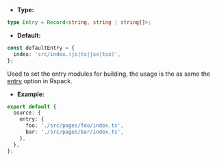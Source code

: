 - **Type:**

```ts
type Entry = Record<string, string | string[]>;
```

- **Default:**

```ts
const defaultEntry = {
  index: 'src/index.(js|ts|jsx|tsx)',
};
```

Used to set the entry modules for building, the usage is the as same the [entry](https://rspack.dev/config/entry) option in Rspack.

- **Example:**

```ts
export default {
  source: {
    entry: {
      foo: './src/pages/foo/index.ts',
      bar: './src/pages/bar/index.ts',
    },
  },
};
```
